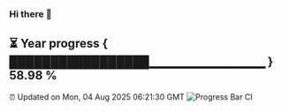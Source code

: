 ### Hi there 👋
⏳ Year progress { █████████████████▁▁▁▁▁▁▁▁▁▁▁▁▁ } 58.98 %
---
⏰ Updated on Mon, 04 Aug 2025 06:21:30 GMT
![Progress Bar CI](https://github.com/Moyi321/Moyi321/workflows/Progress%20Bar%20CI/badge.svg)
